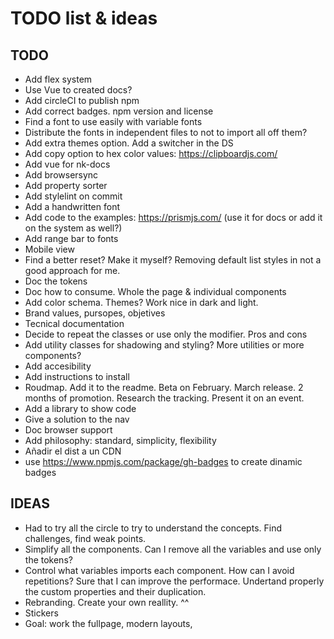 # TODO list & ideas

## TODO

- Add flex system
- Use Vue to created docs?
- Add circleCI to publish npm
- Add correct badges. npm version and license
- Find a font to use easily with variable fonts
- Distribute the fonts in independent files to not to import all off them?
- Add extra themes option. Add a switcher in the DS
- Add copy option to hex color values: https://clipboardjs.com/
- Add vue for nk-docs
- Add browsersync
- Add property sorter
- Add stylelint on commit
- Add a handwritten font
- Add code to the examples: https://prismjs.com/ (use it for docs or add it on the system as well?)
- Add range bar to fonts
- Mobile view
- Find a better reset? Make it myself? Removing default list styles in not a good approach for me.
- Doc the tokens
- Doc how to consume. Whole the page & individual components
- Add color schema. Themes? Work nice in dark and light.
- Brand values, pursopes, objetives
- Tecnical documentation
- Decide to repeat the classes or use only the modifier. Pros and cons
- Add utility classes for shadowing and styling? More utilities or more components?
- Add accesibility 
- Add instructions to install
- Roudmap. Add it to the readme. Beta on February. March release. 2 months of promotion. Research the tracking. Present it on an event.
- Add a library to show code
- Give a solution to the nav
- Doc browser support
- Add philosophy: standard, simplicity, flexibility
- Añadir el dist a un CDN
- use https://www.npmjs.com/package/gh-badges to create dinamic badges

## IDEAS
- Had to try all the circle to try to understand the concepts. Find challenges, find weak points.
- Simplify all the components. Can I remove all the variables and use only the tokens?
- Control what variables imports each component. How can I avoid repetitions? Sure that I can improve the performace. Undertand properly the custom properties and their duplication.
- Rebranding. Create your own reallity. ^^
- Stickers
- Goal: work the fullpage, modern layouts, 